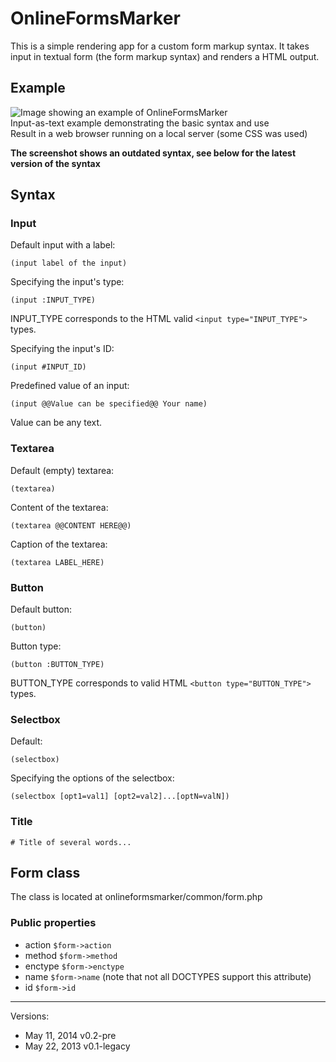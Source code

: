 OnlineFormsMarker
=================

This is a simple rendering app for a custom form markup syntax. It takes input in textual form (the form markup syntax) and renders a HTML output.

Example
-------------

![Image showing an example of OnlineFormsMarker](http://libal.eu/imghost/OFM_Syntax-0.2.0.png "Example of OnlineFormsMarker")
<br>Input-as-text example demonstrating the basic syntax and use
<br>Result in a web browser running on a local server (some CSS was used)

**The screenshot shows an outdated syntax, see below for the latest version of the syntax**

Syntax
------

### Input

Default input with a label:
```
(input label of the input)
```

Specifying the input's type:

```
(input :INPUT_TYPE)
```

INPUT_TYPE corresponds to the HTML valid `<input type="INPUT_TYPE">` types.

Specifying the input's ID:

```
(input #INPUT_ID)
```

Predefined value of an input:

```
(input @@Value can be specified@@ Your name)
```

Value can be any text.

### Textarea

Default (empty) textarea:
```
(textarea)
```

Content of the textarea:
```
(textarea @@CONTENT HERE@@)
```

Caption of the textarea:

```
(textarea LABEL_HERE)
```

### Button

Default button:
```
(button)
```

Button type:

```
(button :BUTTON_TYPE)
```

BUTTON_TYPE corresponds to valid HTML `<button type="BUTTON_TYPE">` types.

### Selectbox

Default:
```
(selectbox)
```

Specifying the options of the selectbox:

```
(selectbox [opt1=val1] [opt2=val2]...[optN=valN])
```

### Title

```
# Title of several words...
```

Form class
----------

The class is located at onlineformsmarker/common/form.php

### Public properties

* action `$form->action`
* method `$form->method`
* enctype `$form->enctype`
* name `$form->name` (note that not all DOCTYPES support this attribute)
* id `$form->id`

------------------
Versions:
- May 11, 2014 v0.2-pre
- May 22, 2013 v0.1-legacy
